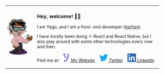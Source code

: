 <table border="0 solid transparent" style="border: none;">
  <tr border="0 solid transparent" style="border: none;">
    <td border="0 solid transparent" style="border: none;">
      <img src="https://raw.githubusercontent.com/yagoag/yagoag/main/octocat-small.png" style="display: block; float: right;" width="200" alt="my styled octocat, with curly hair, headphones, a light pink hoodie, black pants and skeakers, holding a cup of coffee" />
    </td>
    
<td border="0 solid transparent">

### Hey, welcome! 👋🏽

I am Yago, and I am a front-end developer ([he/him](https://pronoun.is/he/him)).

I have mostly been doing ⚛️ React and React Native, but I also play around with some other technologies every now and then.

Find me at:&nbsp;&nbsp;[![Purple Y](https://raw.githubusercontent.com/yagoag/yagoag/main/y.svg) My Website](https://yagoag.com/)&nbsp;&nbsp;&nbsp;&nbsp;[![LinkedIn Logo](https://raw.githubusercontent.com/yagoag/yagoag/main/twitter.svg) Twitter](https://twitter.com/yagoag)&nbsp;&nbsp;&nbsp;&nbsp;[![LinkedIn Logo](https://raw.githubusercontent.com/yagoag/yagoag/main/linkedin.svg) LinkedIn](https://linkedin.com/in/yagoag/)

</td>
</tr>
</table>
